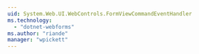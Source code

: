 ```yaml
---
uid: System.Web.UI.WebControls.FormViewCommandEventHandler
ms.technology: 
  - "dotnet-webforms"
ms.author: "riande"
manager: "wpickett"
---
```

